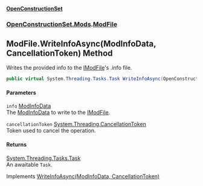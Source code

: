 #### [OpenConstructionSet](index.md 'index')
### [OpenConstructionSet.Mods](index.md#OpenConstructionSet_Mods 'OpenConstructionSet.Mods').[ModFile](EYQou2987Z4OauOJGKsGRw.md 'OpenConstructionSet.Mods.ModFile')
## ModFile.WriteInfoAsync(ModInfoData, CancellationToken) Method
Writes the provided info to the [IModFile](IKbYBL+aXAnVnb4gGogjfQ.md 'OpenConstructionSet.Mods.IModFile')'s .info file.  
```csharp
public virtual System.Threading.Tasks.Task WriteInfoAsync(OpenConstructionSet.Mods.ModInfoData info, System.Threading.CancellationToken cancellationToken=default(System.Threading.CancellationToken));
```
#### Parameters
<a name='OpenConstructionSet_Mods_ModFile_WriteInfoAsync(OpenConstructionSet_Mods_ModInfoData_System_Threading_CancellationToken)_info'></a>
`info` [ModInfoData](ZdFSsCp5Yk427RM+q39Nmw.md 'OpenConstructionSet.Mods.ModInfoData')  
The [ModInfoData](ZdFSsCp5Yk427RM+q39Nmw.md 'OpenConstructionSet.Mods.ModInfoData') to write to the [IModFile](IKbYBL+aXAnVnb4gGogjfQ.md 'OpenConstructionSet.Mods.IModFile').
  
<a name='OpenConstructionSet_Mods_ModFile_WriteInfoAsync(OpenConstructionSet_Mods_ModInfoData_System_Threading_CancellationToken)_cancellationToken'></a>
`cancellationToken` [System.Threading.CancellationToken](https://docs.microsoft.com/en-us/dotnet/api/System.Threading.CancellationToken 'System.Threading.CancellationToken')  
Token used to cancel the operation.
  
#### Returns
[System.Threading.Tasks.Task](https://docs.microsoft.com/en-us/dotnet/api/System.Threading.Tasks.Task 'System.Threading.Tasks.Task')  
An awaitable `Task`.

Implements [WriteInfoAsync(ModInfoData, CancellationToken)](vyBpTt0dXCGDxyuFsu_Ydw.md 'OpenConstructionSet.Mods.IModFile.WriteInfoAsync(OpenConstructionSet.Mods.ModInfoData, System.Threading.CancellationToken)')  
